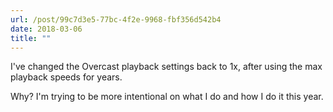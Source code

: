 ```yaml
---
url: /post/99c7d3e5-77bc-4f2e-9968-fbf356d542b4
date: 2018-03-06
title: ""
---
```




I've changed the Overcast playback settings back to 1x, after using the max playback speeds for years.



Why? I'm trying to be more intentional on what I do and how I do it this year. 

